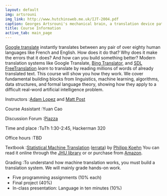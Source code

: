 ```yaml
---
layout: default
img: artsrouni
img_link: http://www.hutchinsweb.me.uk/IJT-2004.pdf
caption: Georges Artsrouni's mechanical brain, a translation device patented in 1933 in France.
title: Course Information
active_tab: main_page 
---
```


[Google translate](http://translate.google.com/) instantly
translates between any pair of over eighty human languages 
like French and English. How does it do that? Why does it 
make the errors that it does? And how can you build something 
better? Modern translation systems like Google Translate, 
[Bing Translator](http://www.microsofttranslator.com/),
and [SDL FreeTranslation](http://www.freetranslation.com/)
*learn* to translate by reading millions of words of already 
translated text. This course will show you how they work. 
We cover fundamental building blocks from linguistics, 
machine learning, algorithms, data structures, and formal 
language theory, showing how they apply to a difficult
real-word artificial intelligence problem.

Instructors
:[Adam Lopez](http://www.cs.jhu.edu/~alopez/) and 
[Matt Post](http://www.cs.jhu.edu/~post/)

Course Assistant
:Yuan Cao

Discussion Forum
:[Piazza](https://piazza.com/jhu/spring2014/en600468/home)

Time and place
:TuTh 1:30-2:45, Hackerman 320

Office hours
:TBD

Textbook
:[Statistical Machine Translation](http://www.statmt.org/book/) (<a href="http://statmt.org/book/errata.html">errata</a>) 
by <a href="http://homepages.inf.ed.ac.uk/pkoehn/">Philipp Koehn</a> 
You can read it online through the <a href="https://catalyst.library.jhu.edu/catalog/bib_3522360">JHU library</a> or 
or purchase from <a href="http://www.amazon.com/Statistical-Machine-Translation-Philipp-Koehn/dp/0521874157">Amazon</a>.

Grading
:To understand how machine translation works, you must build a translation system.
We will mainly grade hands-on work.
* Five programming assignments (10% each)
* Final project (40%)
* In-class presentation: Language in ten minutes (10%)


